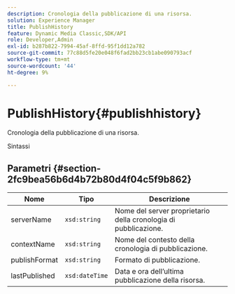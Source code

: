 ```yaml
---
description: Cronologia della pubblicazione di una risorsa.
solution: Experience Manager
title: PublishHistory
feature: Dynamic Media Classic,SDK/API
role: Developer,Admin
exl-id: b287b822-7994-45af-8ffd-95f1dd12a782
source-git-commit: 77c88d5fe20e048f6fad2bb23cb1abe090793acf
workflow-type: tm+mt
source-wordcount: '44'
ht-degree: 9%

---
```


# PublishHistory{#publishhistory}

Cronologia della pubblicazione di una risorsa.

Sintassi

## Parametri {#section-2fc9bea56b6d4b72b80d4f04c5f9b862}

| Nome | Tipo | Descrizione |
|---|---|---|
| serverName | `xsd:string` | Nome del server proprietario della cronologia di pubblicazione. |
| contextName | `xsd:string` | Nome del contesto della cronologia di pubblicazione. |
| publishFormat | `xsd:string` | Formato di pubblicazione. |
| lastPublished | `xsd:dateTime` | Data e ora dell’ultima pubblicazione della risorsa. |
